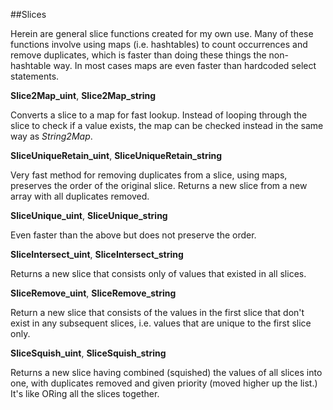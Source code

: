 ##Slices

Herein are general slice functions created for my own use. Many of these functions involve using maps (i.e. hashtables) to count occurrences and remove duplicates, which is faster than doing these things the non-hashtable way. In most cases maps are even faster than hardcoded select statements.

**Slice2Map_uint**, **Slice2Map_string**

Converts a slice to a map for fast lookup. Instead of looping through the slice to check if a value exists, the map can be checked instead in the same way as *String2Map*.

**SliceUniqueRetain_uint**, **SliceUniqueRetain_string**

Very fast method for removing duplicates from a slice, using maps, preserves the order of the original slice. Returns a new slice from a new array with all duplicates removed.

**SliceUnique_uint**, **SliceUnique_string**

Even faster than the above but does not preserve the order.

**SliceIntersect_uint**, **SliceIntersect_string**

Returns a new slice that consists only of values that existed in all slices.

**SliceRemove_uint**, **SliceRemove_string**

Return a new slice that consists of the values in the first slice that don't exist in any subsequent slices, i.e. values that are unique to the first slice only.

**SliceSquish_uint**, **SliceSquish_string**

Returns a new slice having combined (squished) the values of all slices into one, with duplicates removed and given priority (moved higher up the list.) It's like ORing all the slices together.

